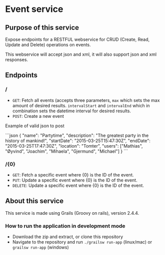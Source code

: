 <h1>Event service</h1>
<h2>Purpose of this service</h2>
<p>Expose endpoints for a RESTFUL webservice for CRUD (Create, Read, Update and Delete) operations on events.</p>
<p>This webservice will accept json and xml, it will also support json and xml responses.</p>

<h2>Endpoints</h2>
<h3>/</h3>
<ul>
  <li><code>GET</code>: Fetch all events (accepts three parameters, <code>max</code> which sets the max amount of desired results. <code>intervalStart</code> and <code>intervalEnd</code> which in combination sets the datetime interval for desired results.</li>
  <li><code>POST</code>: Create a new event</li>
</ul>
<p>Example of valid json to post</p>
```json
{
	"name": "Partytime",
	"description": "The greatest party in the history of mankind!",
	"startDate": "2015-03-25T15:47:30Z",
	"endDate": "2015-03-25T17:47:30Z",
	"location": "Tomter",
	"users": ["Mathias", "Øyvind", "Joachim", "Mihaela", "Gjermund", "Michael"]
}
```

<h3>/{0}</h3>
<ul>
  <li><code>GET</code>: Fetch a specific event where {0} is the ID of the event.</li>
  <li><code>PUT</code>: Update a specific event where {0} is the ID of the event.</li>
  <li><code>DELETE</code>: Update a specific event where {0} is the ID of the event.</li>
</ul>
<h2>About this service</h2>
<p>This service is made using Grails (Groovy on rails), version 2.4.4.</p>
<h3>How to run the application in development mode</h3>
<ul>
  <li>Download the zip and extract, or clone this repository</li>
  <li>Navigate to the repository and run <code>./grailsw run-app</code> (linux/mac) or <code>grailsw run-app</code> (windows)
</ul>
